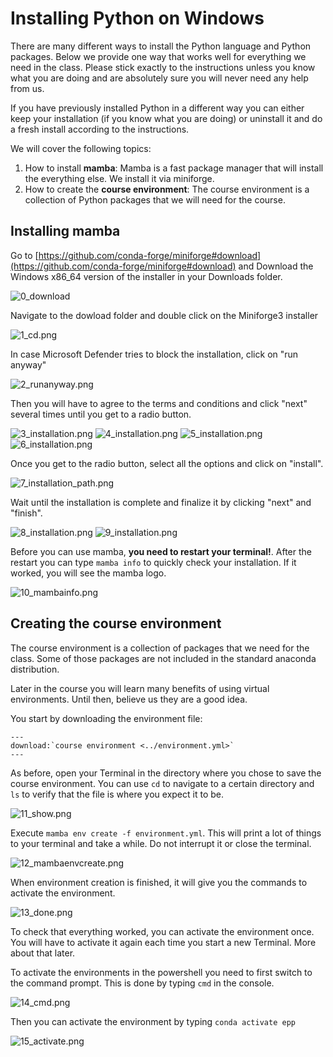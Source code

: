 # Installing Python on Windows

There are many different ways to install the Python language and Python packages. Below
we provide one way that works well for everything we need in the class. Please stick
exactly to the instructions unless you know what you are doing and are absolutely sure
you will never need any help from us.

If you have previously installed Python in a different way you can either keep your
installation (if you know what you are doing) or uninstall it and do a fresh install
according to the instructions.

We will cover the following topics:

1. How to install **mamba**: Mamba is a fast package manager that will install the
   everything else. We install it via miniforge.
1. How to create the **course environment**: The course environment is a collection of
   Python packages that we will need for the course.

## Installing mamba

Go to
[https://github.com/conda-forge/miniforge#download](https://github.com/conda-forge/miniforge#download)
and Download the Windows x86_64 version of the installer in your Downloads folder.

![0_download](0_download.png)

Navigate to the dowload folder and double click on the Miniforge3 installer

![1_cd.png](1_cd.png)

In case Microsoft Defender tries to block the installation, click on "run anyway"

![2_runanyway.png](2_runanyway.png)

Then you will have to agree to the terms and conditions and click "next" several times
until you get to a radio button.

![3_installation.png](3_installation.png) ![4_installation.png](4_installation.png)
![5_installation.png](5_installation.png) ![6_installation.png](6_installation.png)

Once you get to the radio button, select all the options and click on "install".

![7_installation_path.png](7_installation_path.png)

Wait until the installation is complete and finalize it by clicking "next" and "finish".

![8_installation.png](8_installation.png) ![9_installation.png](9_installation.png)

Before you can use mamba, **you need to restart your terminal!**. After the restart you
can type `mamba info` to quickly check your installation. If it worked, you will see the
mamba logo.

![10_mambainfo.png](10_mambainfo.png)

## Creating the course environment

The course environment is a collection of packages that we need for the class. Some of
those packages are not included in the standard anaconda distribution.

Later in the course you will learn many benefits of using virtual environments. Until
then, believe us they are a good idea.

You start by downloading the environment file:

```{eval-rst}
---
download:`course environment <../environment.yml>`
---
```

As before, open your Terminal in the directory where you chose to save the course
environment. You can use `cd` to navigate to a certain directory and `ls` to verify that
the file is where you expect it to be.

![11_show.png](11_show.png)

Execute `mamba env create -f environment.yml`. This will print a lot of things to your
terminal and take a while. Do not interrupt it or close the terminal.

![12_mambaenvcreate.png](12_mambaenvcreate.png)

When environment creation is finished, it will give you the commands to activate the
environment.

![13_done.png](13_done.png)

To check that everything worked, you can activate the environment once. You will have to
activate it again each time you start a new Terminal. More about that later.

To activate the environments in the powershell you need to first switch to the command
prompt. This is done by typing `cmd` in the console.

![14_cmd.png](14_cmd.png)

Then you can activate the environment by typing `conda activate epp`

![15_activate.png](15_activate.png)
